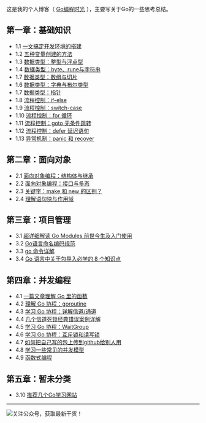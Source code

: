 
这是我的个人博客（ [Go编程时光](http:/golang.iswbm.con/) ），主要写关于Go的一些思考总结。
## 第一章：基础知识
- 1.1 [一文搞定开发环境的搭建](http://golang.iswbm.com/en/latest/c01/c01_01.html)
- 1.2 [五种变量创建的方法](http://golang.iswbm.com/en/latest/c01/c01_02.html)
- 1.3 [数据类型：整型与浮点型](http://golang.iswbm.com/en/latest/c01/c01_03.html)
- 1.4 [数据类型：byte、rune与字符串](http://golang.iswbm.com/en/latest/c01/c01_04.html)
- 1.7 [数据类型：数组与切片](http://golang.iswbm.com/en/latest/c01/c01_05.html)
- 1.6 [数据类型：字典与布尔类型](http://golang.iswbm.com/en/latest/c01/c01_06.html)
- 1.7 [数据类型：指针](http://golang.iswbm.com/en/latest/c01/c01_07.html)
- 1.8 [流程控制：if-else](http://golang.iswbm.com/en/latest/c01/c01_08.html)
- 1.9 [流程控制：switch-case](http://golang.iswbm.com/en/latest/c01/c01_09.html)
- 1.10 [流程控制：for 循环](http://golang.iswbm.com/en/latest/c01/c01_10.html)
- 1.11 [流程控制：goto 无条件跳转](http://golang.iswbm.com/en/latest/c01/c01_11.html)
- 1.12 [流程控制：defer 延迟语句](http://golang.iswbm.com/en/latest/c01/c01_12.html)
- 1.13 [异常机制：panic 和 recover](http://golang.iswbm.com/en/latest/c01/c01_13.html)

## 第二章：面向对象
- 2.1 [面向对象编程：结构体与继承](http://golang.iswbm.com/en/latest/c02/c02_01.html)
- 2.2 [面向对象编程：接口与多态](http://golang.iswbm.com/en/latest/c02/c02_02.html)
- 2.3 [关键字：make 和 new 的区别？](http://golang.iswbm.com/en/latest/c02/c02_03.html)
- 2.4 [理解语句块与作用域](http://golang.iswbm.com/en/latest/c02/c02_04.html)

## 第三章：项目管理
- 3.1 [超详细解读 Go Modules 前世今生及入门使用](http://golang.iswbm.com/en/latest/c03/c03_01.html)
- 3.2 [Go语言命名编码规范](http://golang.iswbm.com/en/latest/c03/c03_02.html)
- 3.3 [go 命令详解](http://golang.iswbm.com/en/latest/c03/c03_03.html)
- 3.4 [Go 语言中关于包导入必学的 8 个知识点](http://golang.iswbm.com/en/latest/c03/c03_04.html)

## 第四章：并发编程
- 4.1 [一篇文章理解 Go 里的函数](http://golang.iswbm.com/en/latest/c04/c04_01.html)
- 4.2 [理解 Go 协程：goroutine](http://golang.iswbm.com/en/latest/c04/c04_02.html)
- 4.3 [学习 Go 协程：详解信道/通道](http://golang.iswbm.com/en/latest/c04/c04_03.html)
- 4.4 [几个信道死锁经典错误案例详解](http://golang.iswbm.com/en/latest/c04/c04_04.html)
- 4.5 [学习 Go 协程：WaitGroup](http://golang.iswbm.com/en/latest/c04/c04_05.html)
- 4.6 [学习 Go 协程：互斥锁和读写锁](http://golang.iswbm.com/en/latest/c04/c04_06.html)
- 4.7 [如何把自己写的包上传到github给别人用](http://golang.iswbm.com/en/latest/c04/c04_07.html)
- 4.8 [学习一些常见的并发模型](http://golang.iswbm.com/en/latest/c04/c04_08.html)
- 4.9 [函数式编程](http://golang.iswbm.com/en/latest/c04/c04_09.html)

## 第五章：暂未分类
- 3.10 [推荐几个Go学习网站](http://golang.iswbm.com/en/latest/c05/c01_01.html)


---
![关注公众号，获取最新干货！](http://image.python-online.cn/image-20200320125724880.png)

